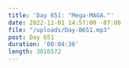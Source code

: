 ```yaml
---
title: 'Day 651: "Mega-MAGA."'
date: 2022-11-01 14:57:00 -07:00
file: "/uploads/Day-B651.mp3"
post: Day 651
duration: '00:04:36'
length: 3816572
---
```


